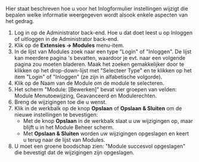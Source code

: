 <!-- Filename: Changing_the_Login_Form_module_settings / Display title: Wijzigen van de instellingen voor het Inlogformulier -->

Hier staat beschreven hoe u voor het Inlogformulier instellingen wijzigt
die bepalen welke informatie weergegeven wordt alsook enkele aspecten
van het gedrag.

1.  Log in op de Administrator back-end. Hoe u dat doet leest u op
     Inloggen of uitloggen in de Administrator
    back-end.
2.  Klik op de **Extensies **→** Modules** menu-item.
3.  In de lijst van Modules zoek naar een type "Login" of "Inloggen". De
    lijst kan meerdere pagina 's bevatten, waardoor je evt. naar een
    volgende pagina zou moeten bladeren. Maak het zoeken gemakkelijker
    door te klikken op het drop-down-lijst met "Selecteer Type" en te
    klikken op het item "Login" of "Inloggen" (ze zijn in alfabetische
    volgorde).
4.  Klik op de Naam van de Module om de module te selecteren.
5.  Het scherm "Module: \[Bewerken\]" bevat vier groepen van velden:
    Module Menutoewijzing, Geavanceerd en Modulerechten.
6.  Breng de wijzigingen toe die u wenst.
7.  Klik in de werkbalk op de knop **Opslaan** of **Opslaan & Sluiten**
    om de nieuwe instellingen te bevestigen:
    - Met de knop **Opslaan** in de werkbalk slaat u uw wijzigingen op,
      maar blijft u in het Module Beheer scherm.
    - Met **Opslaan & Sluiten** worden uw wijzigingen opgeslagen en
      keert u terug naar de lijst van Modules.
8.  U moet een groene boodschap zien: "Module succesvol opgeslagen" die
    bevestigt dat de wijzigingen zijn opgeslagen.
